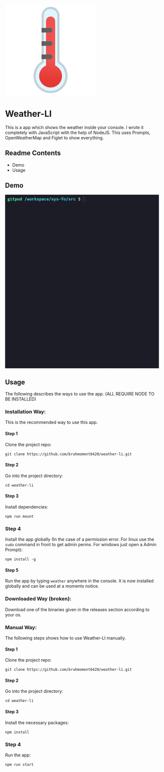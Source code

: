 <img src="https://github.com/bruhmoment6420/weather-li/blob/main/assets/logo.png" width="300" height="300"/>

# Weather-LI
This is a app which shows the weather inside your console. I wrote it completely with JavaScript with the help of NodeJS.
This uses Prompts, OpenWeatherMap and Figlet to show everything.
## Readme Contents
* Demo
* Usage

## Demo
![gif](https://github.com/bruhmoment6420/sys-fo/blob/main/images/demo.gif)

## Usage  
The following describes the ways to use the app. (ALL REQUIRE NODE TO BE INSTALLED)

### Installation Way:
This is the recommended way to use this app.

#### Step 1
Clone the project repo:
```
git clone https://github.com/bruhmoment6420/weather-li.git
```
#### Step 2
Go into the project directory:
```
cd weather-li
```
#### Step 3
Install dependencies:
```
npm run mount
```
### Step 4
Install the app globally (In the case of a permission error. For linux use the ```sudo``` command in front to get admin perms. For windows just open a Admin Prompt):
```
npm install -g
```
#### Step 5
Run the app by typing ```weather``` anywhere in the console. It is now installed globally and can be used at a moments notice.

### Downloaded Way (broken):
Download one of the binaries given in the releases section according to your os.

### Manual Way:
The following steps shows how to use Weather-LI manually.

#### Step 1
Clone the project repo:
```
git clone https://github.com/bruhmoment6420/weather-li.git
```
#### Step 2
Go into the project directory:
```
cd weather-li
```
#### Step 3 
Install the necessary packages:
```
npm install
```
### Step 4
Run the app:
```
npm run start
```
